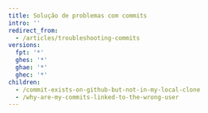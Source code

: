 ```yaml
---
title: Solução de problemas com commits
intro: ''
redirect_from:
  - /articles/troubleshooting-commits
versions:
  fpt: '*'
  ghes: '*'
  ghae: '*'
  ghec: '*'
children:
  - /commit-exists-on-github-but-not-in-my-local-clone
  - /why-are-my-commits-linked-to-the-wrong-user
---
```


